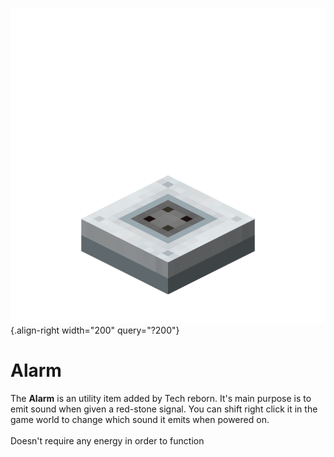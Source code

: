 ![Alarm](/media/mods/techreborn/alarm.png){.align-right width="200" query="?200"}

# Alarm

The **Alarm** is an utility item added by Tech reborn. It's main purpose is to emit sound when given a red-stone signal. You can shift right click it in the game world to change which sound it emits when powered on.\
\
Doesn't require any energy in order to function
